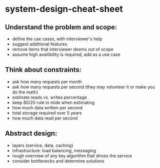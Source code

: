 # system-design-cheat-sheet

## Understand the problem and scope:
- define the use cases, with interviewer's help
- suggest additional features
- remove items that interviewer deems out of scope
- assume high availibility is required, add as a use case

## Think about constraints:
- ask how many requests per month
- ask how many requests per second (they may volunteer it or make you do the math)
- estimate reads vs. writes percentage
- keep 80/20 rule in mide when estimating
- how much data written per second
- total storage required over 5 years
- how much data read per second

## Abstract design:
- layers (service, data, caching)
- infrastructure: load balancing, messaging
- rough overview of any key algorithm that drives the service
- consider bottlenecks and determine solutions
